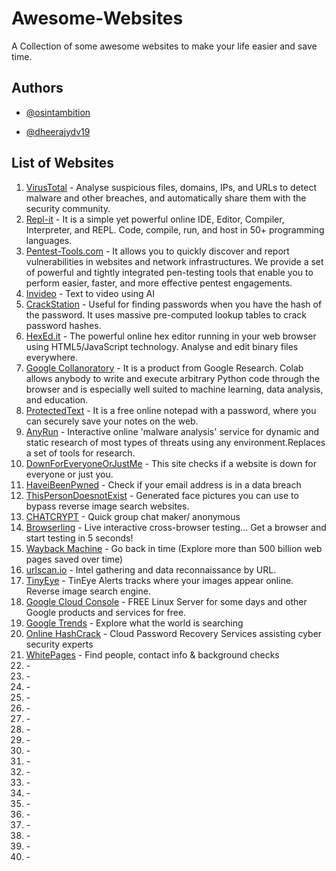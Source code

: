 # Awesome-Websites
A Collection of some awesome websites to make your life easier and save time.

## Authors

- [@osintambition](https://github.com/osintambition)

- [@dheerajydv19](https://github.com/dheerajydv19)

## List of Websites

1. [VirusTotal](https://www.virustotal.com/gui/home/url) - Analyse suspicious files, domains, IPs, and URLs to detect malware and other breaches, and automatically share them with the security community.
2. [Repl-it](https://replit.com/) - It is a simple yet powerful online IDE, Editor, Compiler, Interpreter, and REPL. Code, compile, run, and host in 50+ programming languages.
3. [Pentest-Tools.com](https://pentest-tools.com/) - It allows you to quickly discover and report vulnerabilities in websites and network infrastructures. We provide a set of powerful and tightly integrated pen-testing tools that enable you to perform easier, faster, and more effective pentest engagements.
4. [Invideo](https://invideo.io/) - Text to video using AI
5. [CrackStation](https://crackstation.net/) - Useful for finding passwords when you have the hash of the password. It uses massive pre-computed lookup tables to crack password hashes.
6. [HexEd.it](https://hexed.it/) - The powerful online hex editor running in your web browser using HTML5/JavaScript technology. Analyse and edit binary files everywhere.
7. [Google Collanoratory](https://colab.research.google.com/) - It is a product from Google Research. Colab allows anybody to write and execute arbitrary Python code through the browser and is especially well suited to machine learning, data analysis, and education.
8. [ProtectedText](https://www.protectedtext.com/) - It is a free online notepad with a password, where you can securely save your notes on the web.
9. [AnyRun](https://app.any.run/) - Interactive online 'malware analysis' service for dynamic and static research of most types of threats using any environment.Replaces a set of tools for research.
10. [DownForEveryoneOrJustMe](https://downforeveryoneorjustme.com/) - This site checks if a website is down for everyone or just you.
11. [HaveiBeenPwned](https://haveibeenpwned.com/) - Check if your email address is in a data breach
12. [ThisPersonDoesnotExist](https://thispersondoesnotexist.com/) - Generated face pictures you can use to bypass reverse image search websites.
13. [CHATCRYPT](https://client.chatcrypt.com/) - Quick group chat maker/ anonymous
14. [Browserling](https://www.browserling.com/) - Live interactive cross-browser testing... Get a browser and start testing in 5 seconds!
15. [Wayback Machine](https://web.archive.org/) - Go back in time (Explore more than 500 billion web pages saved over time)
16. [urlscan.io](https://urlscan.io/) - Intel gathering and data reconnaissance by URL.
17. [TinyEye](https://tineye.com/) - TinEye Alerts tracks where your images appear online. Reverse image search engine.
18. [Google Cloud Console](https://console.cloud.google.com) - FREE Linux Server for some days and other Google products and services for free.
19. [Google Trends](https://trends.google.com/trends/?geo=IN) - Explore what the world is searching
20. [Online HashCrack](https://www.onlinehashcrack.com/) - Cloud Password Recovery Services
assisting cyber security experts
21. [WhitePages](https://www.whitepages.com/) - Find people, contact info & background checks
22. []() -
23. []() -
24. []() -
25. []() -
26. []() -
27. []() -
28. []() -
29. []() -
30. []() -
31. []() -
32. []() -
33. []() -
34. []() -
35. []() -
36. []() -
37. []() -
38. []() -
39. []() -
40. []() - 

